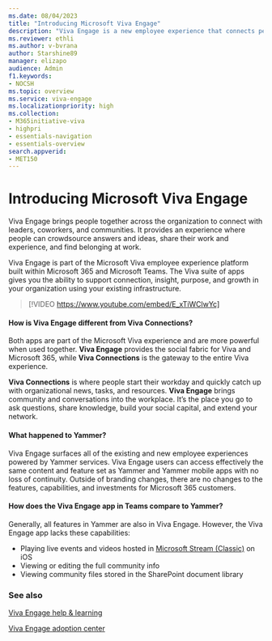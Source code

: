 ```yaml
---
ms.date: 08/04/2023
title: "Introducing Microsoft Viva Engage"
description: "Viva Engage is a new employee experience that connects people across the company—wherever and whenever they work—so that everyone is included and engaged."
ms.reviewer: ethli
ms.author: v-bvrana
author: Starshine89
manager: elizapo
audience: Admin
f1.keywords:
- NOCSH
ms.topic: overview
ms.service: viva-engage
ms.localizationpriority: high
ms.collection:  
- M365initiative-viva
- highpri
- essentials-navigation
- essentials-overview
search.appverid:
- MET150
---
```


# Introducing Microsoft Viva Engage

Viva Engage brings people together across the organization to connect with leaders, coworkers, and communities. It provides an experience where people can crowdsource answers and ideas, share their work and experience, and find belonging at work.  

Viva Engage is part of the Microsoft Viva employee experience platform built within Microsoft 365 and Microsoft Teams. The Viva suite of apps gives you the ability to support connection, insight, purpose, and growth in your organization using your existing infrastructure.

> [!VIDEO https://www.youtube.com/embed/E_xTiWClwYc]

#### How is Viva Engage different from Viva Connections? 

Both apps are part of the Microsoft Viva experience and are more powerful when used together. **Viva Engage** provides the social fabric for Viva and Microsoft 365, while **Viva Connections** is the gateway to the entire Viva experience.  

**Viva Connections** is where people start their workday and quickly catch up with organizational news, tasks, and resources. **Viva Engage** brings community and conversations into the workplace. It’s the place you go to ask questions, share knowledge, build your social capital, and extend your network.

#### What happened to Yammer?
Viva Engage surfaces all of the existing and new employee experiences powered by Yammer services. Viva Engage users can access effectively the same content and feature set as Yammer and Yammer mobile apps with no loss of continuity. Outside of branding changes, there are no changes to the features, capabilities, and investments for Microsoft 365 customers.

#### How does the Viva Engage app in Teams compare to Yammer?
Generally, all features in Yammer are also in Viva Engage. However, the Viva Engage app lacks these capabilities:
- Playing live events and videos hosted in [Microsoft Stream (Classic)](/stream/overview) on iOS
- Viewing or editing the full community info
- Viewing community files stored in the SharePoint document library

### See also 
[Viva Engage help & learning](https://support.microsoft.com/en-us/topic/getting-started-with-microsoft-viva-engage-729f9fce-3aa6-4478-888c-a1543918c284)

[Viva Engage adoption center](https://adoption.microsoft.com/viva/engage/)
